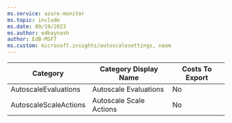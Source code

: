 ```yaml
---
ms.service: azure-monitor
ms.topic: include
ms.date: 09/19/2023
ms.author: edbaynash
author: EdB-MSFT
ms.custom: microsoft.insights/autoscalesettings, naam
---
```

  
  
|Category|Category Display Name|Costs To Export|
|---|---|---|
|AutoscaleEvaluations |Autoscale Evaluations |No |
|AutoscaleScaleActions |Autoscale Scale Actions |No |